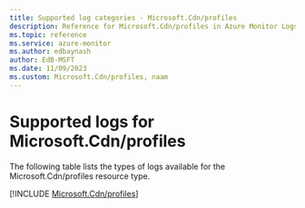 ```yaml
---
title: Supported log categories - Microsoft.Cdn/profiles
description: Reference for Microsoft.Cdn/profiles in Azure Monitor Logs.
ms.topic: reference
ms.service: azure-monitor
ms.author: edbaynash
author: EdB-MSFT
ms.date: 11/09/2023
ms.custom: Microsoft.Cdn/profiles, naam
---
```





# Supported logs for Microsoft.Cdn/profiles  
The following table lists the types of logs available for the Microsoft.Cdn/profiles resource type.
  
  
[!INCLUDE [Microsoft.Cdn/profiles](./includes/microsoft-cdn-profiles-logs-include.md)]
  
